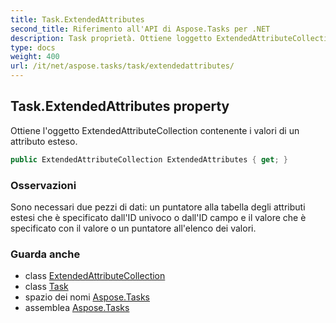 ```yaml
---
title: Task.ExtendedAttributes
second_title: Riferimento all'API di Aspose.Tasks per .NET
description: Task proprietà. Ottiene loggetto ExtendedAttributeCollection contenente i valori di un attributo esteso.
type: docs
weight: 400
url: /it/net/aspose.tasks/task/extendedattributes/
---
```

## Task.ExtendedAttributes property

Ottiene l'oggetto ExtendedAttributeCollection contenente i valori di un attributo esteso.

```csharp
public ExtendedAttributeCollection ExtendedAttributes { get; }
```

### Osservazioni

Sono necessari due pezzi di dati: un puntatore alla tabella degli attributi estesi che è specificato dall'ID univoco o dall'ID campo e il valore che è specificato con il valore o un puntatore all'elenco dei valori.

### Guarda anche

* class [ExtendedAttributeCollection](../../extendedattributecollection/)
* class [Task](../)
* spazio dei nomi [Aspose.Tasks](../../task/)
* assemblea [Aspose.Tasks](../../../)


